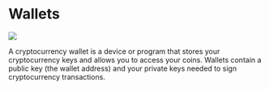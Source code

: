 # Wallets

![](https://zipmex.com/static/d0d0b4d874d5503d225a4490b70351a6/1bbe7/yo.jpg)

A cryptocurrency wallet is a device or program that stores your cryptocurrency keys and allows you to access your coins. Wallets contain a public key (the wallet address) and your private keys needed to sign cryptocurrency transactions.
